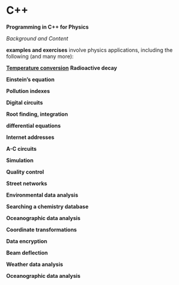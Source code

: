 # C++

**Programming in C++
for Physics**

*Background and Content*

**examples and exercises**
involve physics applications, including the following (and many more):

[**Temperature conversion**]( https://github.com/ZayadSada/C-/blob/main/Temperature%20Converter) 
**Radioactive decay**

**Einstein’s equation**

**Pollution indexes**

**Digital circuits**

**Root finding, integration**

**differential equations**

**Internet addresses**

**A-C circuits**

**Simulation**

**Quality control**

**Street networks**

**Environmental data analysis**

**Searching a chemistry database**

**Oceanographic data analysis**

**Coordinate transformations**

**Data encryption**

**Beam deflection**

**Weather data analysis**

**Oceanographic data analysis**
